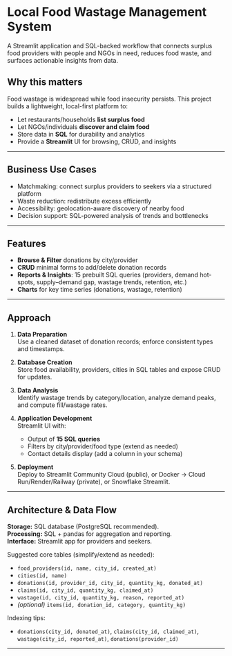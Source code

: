 # Local Food Wastage Management System

A Streamlit application and SQL-backed workflow that connects surplus food providers with people and NGOs in need, reduces food waste, and surfaces actionable insights from data.

## Why this matters
Food wastage is widespread while food insecurity persists. This project builds a lightweight, local-first platform to:
- Let restaurants/households **list surplus food**
- Let NGOs/individuals **discover and claim food**
- Store data in **SQL** for durability and analytics
- Provide a **Streamlit** UI for browsing, CRUD, and insights

---

## Business Use Cases
- Matchmaking: connect surplus providers to seekers via a structured platform
- Waste reduction: redistribute excess efficiently
- Accessibility: geolocation-aware discovery of nearby food
- Decision support: SQL-powered analysis of trends and bottlenecks

---

## Features
- **Browse & Filter** donations by city/provider
- **CRUD** minimal forms to add/delete donation records
- **Reports & Insights**: 15 prebuilt SQL queries (providers, demand hot-spots, supply–demand gap, wastage trends, retention, etc.)
- **Charts** for key time series (donations, wastage, retention)

---

## Approach

1. **Data Preparation**  
   Use a cleaned dataset of donation records; enforce consistent types and timestamps.

2. **Database Creation**  
   Store food availability, providers, cities in SQL tables and expose CRUD for updates.

3. **Data Analysis**  
   Identify wastage trends by category/location, analyze demand peaks, and compute fill/wastage rates.

4. **Application Development**  
   Streamlit UI with:
   - Output of **15 SQL queries**
   - Filters by city/provider/food type (extend as needed)
   - Contact details display (add a column in your schema)

5. **Deployment**  
   Deploy to Streamlit Community Cloud (public), or Docker → Cloud Run/Render/Railway (private), or Snowflake Streamlit.

---

## Architecture & Data Flow

**Storage:** SQL database (PostgreSQL recommended).  
**Processing:** SQL + pandas for aggregation and reporting.  
**Interface:** Streamlit app for providers and seekers.

Suggested core tables (simplify/extend as needed):
- `food_providers(id, name, city_id, created_at)`
- `cities(id, name)`
- `donations(id, provider_id, city_id, quantity_kg, donated_at)`
- `claims(id, city_id, quantity_kg, claimed_at)`
- `wastage(id, city_id, quantity_kg, reason, reported_at)`
- *(optional)* `items(id, donation_id, category, quantity_kg)`

Indexing tips:
- `donations(city_id, donated_at)`, `claims(city_id, claimed_at)`, `wastage(city_id, reported_at)`, `donations(provider_id)`

---
